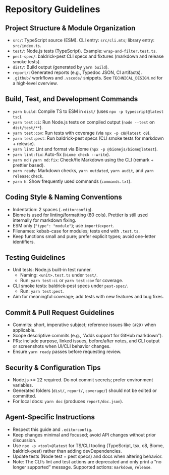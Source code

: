 # Repository Guidelines

## Project Structure & Module Organization
- `src/`: TypeScript source (ESM). CLI entry: `src/cli.mts`; library entry: `src/index.ts`.
- `test/`: Node.js tests (TypeScript). Example: `wrap-and-filter.test.ts`.
- `pest-spec/`: baldrick-pest CLI specs and fixtures (markdown and release smoke tests).
- `dist/`: Build output (generated by `yarn build`).
- `report/`: Generated reports (e.g., Typedoc JSON, CI artifacts).
- `.github/` workflows and `.vscode/` snippets. See `TECHNICAL_DESIGN.md` for a high‑level overview.

## Build, Test, and Development Commands
- `yarn build`: Compile TS to ESM in `dist/` (uses `npx -p typescript@latest tsc`).
- `yarn test:ci`: Run Node.js tests on compiled output (`node --test` on `dist/test/**`).
- `yarn test:cov`: Run tests with coverage (via `npx -p c8@latest c8`).
- `yarn test:pest`: Run baldrick-pest specs (CLI smoke tests for markdown + release).
- `yarn lint`: Lint and format via Biome (`npx -p @biomejs/biome@latest`).
- `yarn lint:fix`: Auto-fix (`biome check --write`).
- `yarn md` / `yarn md:fix`: Check/fix Markdown using the CLI (remark + prettier based).
- `yarn ready`: Markdown checks, `yarn outdated`, `yarn audit`, and `yarn release:check`.
- `yarn h`: Show frequently used commands (`commands.txt`).

## Coding Style & Naming Conventions
- Indentation: 2 spaces (`.editorconfig`).
- Biome is used for linting/formatting (80 cols). Prettier is still used internally for markdown fixing.
- ESM only (`"type": "module"`); use `import`/`export`.
- Filenames: kebab-case for modules; tests end with `.test.ts`.
- Keep functions small and pure; prefer explicit types; avoid one-letter identifiers.

## Testing Guidelines
- Unit tests: Node.js built-in test runner.
  - Naming: `<unit>.test.ts` under `test/`.
  - Run: `yarn test:ci` or `yarn test:cov` for coverage.
- CLI smoke tests: baldrick-pest specs under `pest-spec/`.
  - Run: `yarn test:pest`.
- Aim for meaningful coverage; add tests with new features and bug fixes.

## Commit & Pull Request Guidelines
- Commits: short, imperative subject; reference issues like `(#29)` when applicable.
- Scope descriptive commits (e.g., “Adds support for GitHub markdown”).
- PRs: include purpose, linked issues, before/after notes, and CLI output or screenshots when UI/CLI behavior changes.
- Ensure `yarn ready` passes before requesting review.

## Security & Configuration Tips
- Node.js >= 22 required. Do not commit secrets; prefer environment variables.
- Generated folders (`dist/`, `report/`, `coverage/`) should not be edited or committed.
- For local docs: `yarn doc` (produces `report/doc.json`).

## Agent-Specific Instructions
- Respect this guide and `.editorconfig`.
- Keep changes minimal and focused; avoid API changes without prior discussion.
- Use `npx -p <tool>@latest` for TS/CLI tooling (TypeScript, tsx, c8, Biome, baldrick-pest) rather than adding devDependencies.
- Update tests (Node test + pest specs) and docs when altering behavior.
- Note: The CLI’s lint and test actions are deprecated and only print a “no longer supported” message. Supported actions: `markdown`, `release`.
